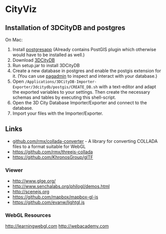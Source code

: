 # CityViz

## Installation of 3DCityDB and postgres

On Mac:

1. Install [postgresapp](http://postgresapp.com) (Already contains PostGIS plugin which otherwise would have to be installed as well.)
2. Download [3DCityDB](http://3dcitydb.org/3dcitydb/downloads)
3. Run setup.jar to install 3DCityDB
4. Create a new database in postgres and enable the postgis extension for it. (You can use [pagadmin](http://pgadmin.org) to inspect and interact with your database.)
4. Open `/Applications/3DCityDB-Importer-Exporter/3dcitydb/postgis/CREATE_DB.sh` with a text-editor and adapt the exported variables to your settings.
	Then create the necessary schemas and tables by executing this shell-script.
6. Open the 3D City Database Importer/Exporter and connect to the database.
7. Import your files with the Importer/Exporter.


## Links

- [github.com/rmx/collada-converter](https://github.com/rmx/collada-converter) - A library for converting COLLADA files to a format suitable for WebGL
- https://github.com/rmx/threejs-collada
- https://github.com/KhronosGroup/glTF


### Viewer

- http://www.glge.org/
- http://www.senchalabs.org/philogl/demos.html
- http://scenejs.org
- https://github.com/mapbox/mapbox-gl-js
- https://github.com/evanw/lightgl.js


### WebGL Resources

http://learningwebgl.com
http://webacademy.com
